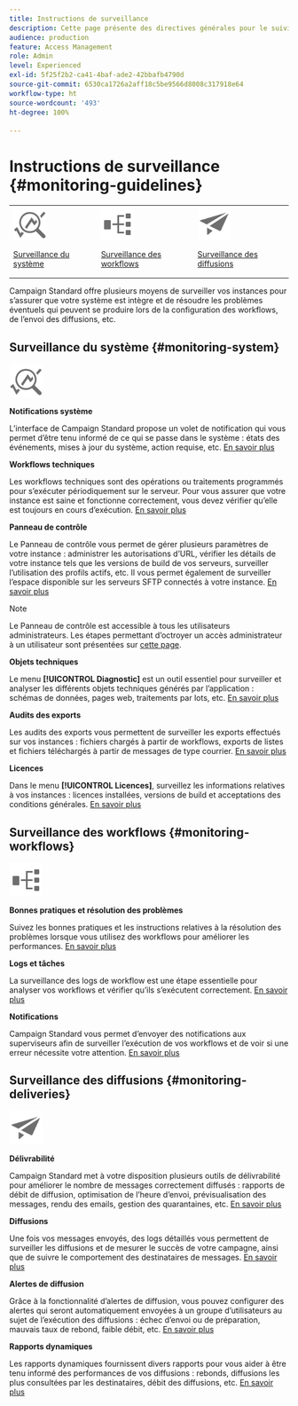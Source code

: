 ```yaml
---
title: Instructions de surveillance
description: Cette page présente des directives générales pour le suivi de performance de Campaign Standard
audience: production
feature: Access Management
role: Admin
level: Experienced
exl-id: 5f25f2b2-ca41-4baf-ade2-42bbafb4790d
source-git-commit: 6530ca1726a2aff18c5be9566d8008c317918e64
workflow-type: ht
source-wordcount: '493'
ht-degree: 100%

---
```


# Instructions de surveillance {#monitoring-guidelines}

<table>
<tr><td><img src="assets/do-not-localize/icon_system.svg" width="60px"><p><a href="#monitoring-system">Surveillance du système</a></p></td>
<td><img src="assets/do-not-localize/icon_workflows.svg" width="60px"><p><a href="#moniroting-workflows">Surveillance des workflows</a></p></td>
<td><img src="assets/do-not-localize/icon_send.svg" width="60px"><p><a href="#monitoring-deliveries">Surveillance des diffusions</a></p></td></tr>
</table>

Campaign Standard offre plusieurs moyens de surveiller vos instances pour s’assurer que votre système est intègre et de résoudre les problèmes éventuels qui peuvent se produire lors de la configuration des workflows, de l’envoi des diffusions, etc.

## Surveillance du système {#monitoring-system}

<img src="assets/do-not-localize/icon_system.svg" width="60px">

**Notifications système**

L’interface de Campaign Standard propose un volet de notification qui vous permet d’être tenu informé de ce qui se passe dans le système : états des événements, mises à jour du système, action requise, etc. [En savoir plus](../../start/using/interface-description.md#top-bar)


**Workflows techniques**

Les workflows techniques sont des opérations ou traitements programmés pour s’exécuter périodiquement sur le serveur. Pour vous assurer que votre instance est saine et fonctionne correctement, vous devez vérifier qu’elle est toujours en cours d’exécution. [En savoir plus](../../administration/using/technical-workflows.md)

**Panneau de contrôle**

Le Panneau de contrôle vous permet de gérer plusieurs paramètres de votre instance : administrer les autorisations d’URL, vérifier les détails de votre instance tels que les versions de build de vos serveurs, surveiller l’utilisation des profils actifs, etc. Il vous permet également de surveiller l’espace disponible sur les serveurs SFTP connectés à votre instance. [En savoir plus](https://experienceleague.adobe.com/docs/control-panel/using/control-panel-home.html?lang=fr)

>[!NOTE]
>
>Le Panneau de contrôle est accessible à tous les utilisateurs administrateurs. Les étapes permettant d’octroyer un accès administrateur à un utilisateur sont présentées sur [cette page](https://experienceleague.adobe.com/docs/control-panel/using/discover-control-panel/managing-permissions.html?lang=fr#discover-control-panel).

**Objets techniques**

Le menu **[!UICONTROL Diagnostic]** est un outil essentiel pour surveiller et analyser les différents objets techniques générés par l’application : schémas de données, pages web, traitements par lots, etc. [En savoir plus](../../developing/using/monitoring-data-model-changes.md)

**Audits des exports**

Les audits des exports vous permettent de surveiller les exports effectués sur vos instances : fichiers chargés à partir de workflows, exports de listes et fichiers téléchargés à partir de messages de type courrier.
[En savoir plus](../../administration/using/auditing-export-logs.md)

**Licences**

Dans le menu **[!UICONTROL Licences]**, surveillez les informations relatives à vos instances : licences installées, versions de build et acceptations des conditions générales.
[En savoir plus](../../administration/using/licenses.md)

## Surveillance des workflows {#monitoring-workflows}

<img src="assets/do-not-localize/icon_workflows.svg" width="60px">

**Bonnes pratiques et résolution des problèmes**

Suivez les bonnes pratiques et les instructions relatives à la résolution des problèmes lorsque vous utilisez des workflows pour améliorer les performances.
[En savoir plus](../../automating/using/best-practices-workflows.md)

**Logs et tâches**

La surveillance des logs de workflow est une étape essentielle pour analyser vos workflows et vérifier qu’ils s’exécutent correctement.
[En savoir plus](../../automating/using/monitoring-workflow-execution.md#workflow-log-and-tasks)

**Notifications**

Campaign Standard vous permet d’envoyer des notifications aux superviseurs afin de surveiller l’exécution de vos workflows et de voir si une erreur nécessite votre attention.
[En savoir plus](../../automating/using/monitoring-workflow-execution.md#error-management)

## Surveillance des diffusions {#monitoring-deliveries}

<img src="assets/do-not-localize/icon_send.svg" width="60px">

**Délivrabilité**

Campaign Standard met à votre disposition plusieurs outils de délivrabilité pour améliorer le nombre de messages correctement diffusés : rapports de débit de diffusion, optimisation de l’heure d’envoi, prévisualisation des messages, rendu des emails, gestion des quarantaines, etc.
[En savoir plus](../../sending/using/about-deliverability.md)

**Diffusions**

Une fois vos messages envoyés, des logs détaillés vous permettent de surveiller les diffusions et de mesurer le succès de votre campagne, ainsi que de suivre le comportement des destinataires de messages.
[En savoir plus](../../sending/using/monitoring-a-delivery.md)

**Alertes de diffusion**

Grâce à la fonctionnalité d’alertes de diffusion, vous pouvez configurer des alertes qui seront automatiquement envoyées à un groupe d’utilisateurs au sujet de l’exécution des diffusions : échec d’envoi ou de préparation, mauvais taux de rebond, faible débit, etc.
[En savoir plus](../../sending/using/receiving-alerts-when-failures-happen.md)

**Rapports dynamiques**

Les rapports dynamiques fournissent divers rapports pour vous aider à être tenu informé des performances de vos diffusions : rebonds, diffusions les plus consultées par les destinataires, débit des diffusions, etc.
[En savoir plus](../../reporting/using/about-dynamic-reports.md)
